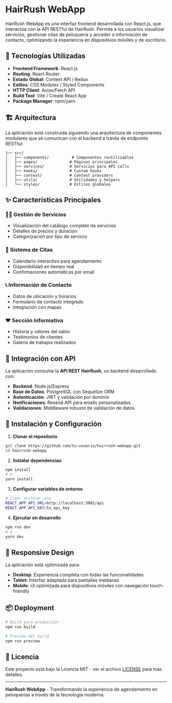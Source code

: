 # HairRush WebApp

HairRush WebApp es una interfaz frontend desarrollada con React.js, que interactúa con la API RESTful de HairRush. Permite a los usuarios visualizar servicios, gestionar citas de peluquería y acceder a información de contacto, optimizando la experiencia en dispositivos móviles y de escritorio.

## 🔧 Tecnologías Utilizadas

- **Frontend Framework**: React.js
- **Routing**: React Router
- **Estado Global**: Context API / Redux
- **Estilos**: CSS Modules / Styled Components
- **HTTP Client**: Axios/Fetch API
- **Build Tool**: Vite / Create React App
- **Package Manager**: npm/yarn

## 🏗️ Arquitectura

La aplicación está construida siguiendo una arquitectura de componentes modulares que se comunican con el backend a través de endpoints RESTful:

```
├── src/
│   ├── components/          # Componentes reutilizables
│   ├── pages/              # Páginas principales
│   ├── services/           # Servicios para API calls
│   ├── hooks/              # Custom hooks
│   ├── context/            # Context providers
│   ├── utils/              # Utilidades y helpers
│   └── styles/             # Estilos globales
```

## ✨ Características Principales

### 💇‍♀️ Gestión de Servicios
- Visualización del catálogo completo de servicios
- Detalles de precios y duración
- Categorización por tipo de servicio

### 📅 Sistema de Citas
- Calendario interactivo para agendamiento
- Disponibilidad en tiempo real
- Confirmaciones automáticas por email

### 📞 Información de Contacto
- Datos de ubicación y horarios
- Formulario de contacto integrado
- Integración con mapas

### ❤️ Sección Informativa
- Historia y valores del salón
- Testimonios de clientes
- Galería de trabajos realizados

## 🔌 Integración con API

La aplicación consume la **API REST HairRush**, un backend desarrollado con:
- **Backend**: Node.js/Express
- **Base de Datos**: PostgreSQL con Sequelize ORM
- **Autenticación**: JWT y validación por dominio
- **Notificaciones**: Resend API para emails personalizados
- **Validaciones**: Middleware robusto de validación de datos



## 🚀 Instalación y Configuración

1. **Clonar el repositorio**
```bash
git clone https://github.com/tu-usuario/hairrush-webapp.git
cd hairrush-webapp
```

2. **Instalar dependencias**
```bash
npm install
# o
yarn install
```

3. **Configurar variables de entorno**
```bash
# Crear archivo .env
REACT_APP_API_URL=http://localhost:3001/api
REACT_APP_API_KEY=tu_api_key
```

4. **Ejecutar en desarrollo**
```bash
npm run dev
# o
yarn dev
```

## 📱 Responsive Design

La aplicación está optimizada para:
- **Desktop**: Experiencia completa con todas las funcionalidades
- **Tablet**: Interfaz adaptada para pantallas medianas
- **Mobile**: UI optimizada para dispositivos móviles con navegación touch-friendly



## 📦 Deployment

```bash
# Build para producción
npm run build

# Preview del build
npm run preview
```



## 📄 Licencia

Este proyecto está bajo la Licencia MIT - ver el archivo [LICENSE](LICENSE) para más detalles.

---

**HairRush WebApp** - Transformando la experiencia de agendamiento en peluquerías a través de la tecnología moderna.
